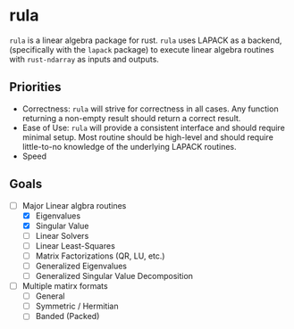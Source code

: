 # rula #
`rula` is a linear algebra package for rust. `rula` uses LAPACK as a
backend, (specifically with the `lapack` package) to execute linear
algebra routines with `rust-ndarray` as inputs and outputs.

## Priorities ##
- Correctness: `rula` will strive for correctness in all cases. Any
  function returning a non-empty result should return a correct
  result.
- Ease of Use: `rula` will provide a consistent interface and should
  require minimal setup. Most routine should be high-level and should
  require little-to-no knowledge of the underlying LAPACK routines.
- Speed

## Goals ##
- [ ] Major Linear algbra routines
  - [X] Eigenvalues
  - [X] Singular Value
  - [ ] Linear Solvers
  - [ ] Linear Least-Squares
  - [ ] Matrix Factorizations (QR, LU, etc.)
  - [ ] Generalized Eigenvalues
  - [ ] Generalized Singular Value Decomposition
- [ ] Multiple matirx formats
  - [ ] General
  - [ ] Symmetric / Hermitian
  - [ ] Banded (Packed)
